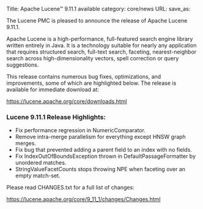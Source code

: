 Title: Apache Lucene™ 9.11.1 available
category: core/news
URL:
save_as:

The Lucene PMC is pleased to announce the release of Apache Lucene 9.11.1.

Apache Lucene is a high-performance, full-featured search engine library written entirely in Java. It is a technology suitable for nearly any application that requires structured search, full-text search, faceting, nearest-neighbor search across high-dimensionality vectors, spell correction or query suggestions.

This release contains numerous bug fixes, optimizations, and improvements, some of which are highlighted below. The release is available for immediate download at:

  <https://lucene.apache.org/core/downloads.html>

### Lucene 9.11.1 Release Highlights:

 * Fix performance regression in NumericComparator.
 * Remove intra-merge parallelism for everything except HNSW graph merges.
 * Fix bug that prevented adding a parent field to an index with no fields.
 * Fix IndexOutOfBoundsException thrown in DefaultPassageFormatter by unordered matches.
 * StringValueFacetCounts stops throwing NPE when faceting over an empty match-set.

Please read CHANGES.txt for a full list of changes:

  <https://lucene.apache.org/core/9_11_1/changes/Changes.html>